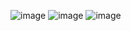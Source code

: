 ![image](https://github.com/Bears-beets-battlestargalactica/Webappfordepressiondetectionontweets-main/assets/117076305/26fc33de-dcb2-4a02-8757-8c03937e1665)
![image](https://github.com/Bears-beets-battlestargalactica/Webappfordepressiondetectionontweets-main/assets/117076305/6911384c-4f07-4a06-9ee9-6cd21bd417d6)
![image](https://github.com/Bears-beets-battlestargalactica/Webappfordepressiondetectionontweets-main/assets/117076305/5ba79238-3b36-41db-b33f-ac47dbe3cba3)
